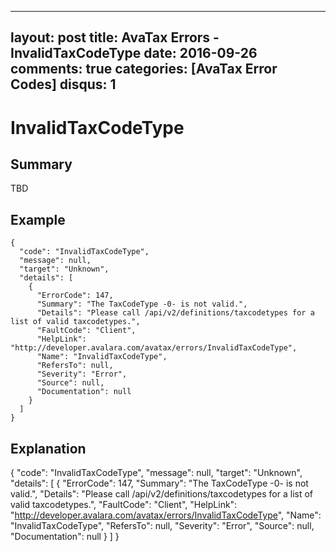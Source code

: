 
---
layout: post
title: AvaTax Errors - InvalidTaxCodeType
date: 2016-09-26
comments: true
categories: [AvaTax Error Codes]
disqus: 1
---

# InvalidTaxCodeType

## Summary

TBD

## Example

    {
      "code": "InvalidTaxCodeType",
      "message": null,
      "target": "Unknown",
      "details": [
        {
          "ErrorCode": 147,
          "Summary": "The TaxCodeType -0- is not valid.",
          "Details": "Please call /api/v2/definitions/taxcodetypes for a list of valid taxcodetypes.",
          "FaultCode": "Client",
          "HelpLink": "http://developer.avalara.com/avatax/errors/InvalidTaxCodeType",
          "Name": "InvalidTaxCodeType",
          "RefersTo": null,
          "Severity": "Error",
          "Source": null,
          "Documentation": null
        }
      ]
    }

## Explanation

{
      "code": "InvalidTaxCodeType",
      "message": null,
      "target": "Unknown",
      "details": [
        {
          "ErrorCode": 147,
          "Summary": "The TaxCodeType -0- is not valid.",
          "Details": "Please call /api/v2/definitions/taxcodetypes for a list of valid taxcodetypes.",
          "FaultCode": "Client",
          "HelpLink": "http://developer.avalara.com/avatax/errors/InvalidTaxCodeType",
          "Name": "InvalidTaxCodeType",
          "RefersTo": null,
          "Severity": "Error",
          "Source": null,
          "Documentation": null
        }
      ]
    }
